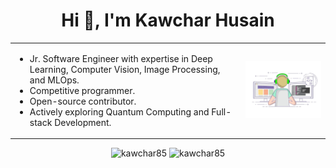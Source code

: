 <h1 align="center">Hi 👋, I'm Kawchar Husain </h1>

<div align="center">
  <table border="0">
    <tr>
      <td>
        <ul align="left">
          <li>Jr. Software Engineer with expertise in Deep Learning, Computer Vision, Image Processing, and MLOps.</li>
          <li>Competitive programmer. </li>
          <li>Open-source contributor.</li>
          <li>Actively exploring Quantum Computing and Full-stack Development.</li>
        </ul>
      </td>
      <td>
        <img src="coding.webp" alt="Coding" width="300"/>
      </td>
    </tr>
  </table>
</div>

<p align="center">
  <img src="https://github-readme-stats.vercel.app/api?username=kawchar85&show_icons=true&hide_border=true&theme=tokyonight" alt="kawchar85" />
  <img src="https://github-readme-streak-stats.herokuapp.com/?user=kawchar85&hide_border=true&theme=tokyonight" alt="kawchar85" />
</p>


<!--
**kawchar85/kawchar85** is a ✨ _special_ ✨ repository because its `README.md` (this file) appears on your GitHub profile.

Here are some ideas to get you started:

- 🔭 I’m currently working on ...
- 🌱 I’m currently learning ...
- 👯 I’m looking to collaborate on ...
- 🤔 I’m looking for help with ...
- 💬 Ask me about ...
- 📫 How to reach me: ...
- 😄 Pronouns: ...
- ⚡ Fun fact: ...
-->
